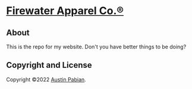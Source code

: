 # [Firewater Apparel Co.®](https://firewaterapparel.co/)

## About

This is the repo for my website. Don't you have better things to be doing?

## Copyright and License

Copyright ©2022 [Austin Pabian](https://firewaterapparel.co/).